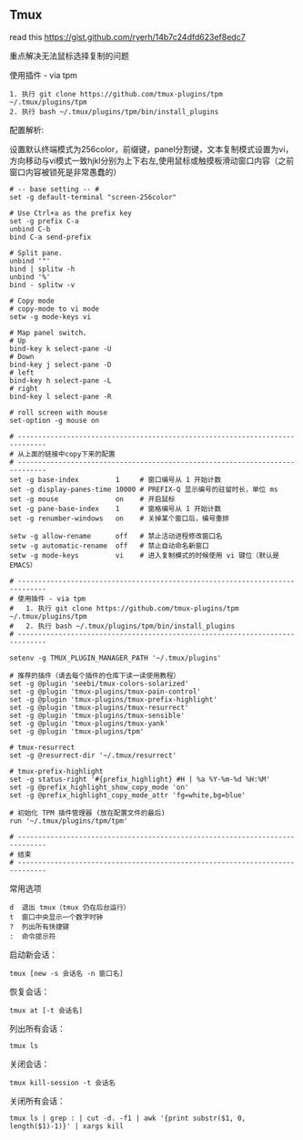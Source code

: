 ## Tmux
read this https://gist.github.com/ryerh/14b7c24dfd623ef8edc7

重点解决无法鼠标选择复制的问题

 使用插件 - via tpm

 	1. 执行 git clone https://github.com/tmux-plugins/tpm ~/.tmux/plugins/tpm 
 	2. 执行 bash ~/.tmux/plugins/tpm/bin/install_plugins

配置解析:

设置默认终端模式为256color，前缀键，panel分割键，文本复制模式设置为vi，方向移动与vi模式一致hjkl分别为上下右左,使用鼠标或触摸板滑动窗口内容（之前窗口内容被锁死是非常愚蠢的）

```shell
# -- base setting -- #
set -g default-terminal "screen-256color"

# Use Ctrl+a as the prefix key
set -g prefix C-a
unbind C-b
bind C-a send-prefix

# Split pane.
unbind '"'
bind | splitw -h
unbind '%'
bind - splitw -v

# Copy mode
# copy-mode to vi mode
setw -g mode-keys vi

# Map panel switch.
# Up
bind-key k select-pane -U
# Down
bind-key j select-pane -D
# left
bind-key h select-pane -L
# right
bind-key l select-pane -R

# roll screen with mouse
set-option -g mouse on

# -----------------------------------------------------------------------------
# 从上面的链接中copy下来的配置
# -----------------------------------------------------------------------------
set -g base-index         1     # 窗口编号从 1 开始计数
set -g display-panes-time 10000 # PREFIX-Q 显示编号的驻留时长，单位 ms
set -g mouse              on    # 开启鼠标
set -g pane-base-index    1     # 窗格编号从 1 开始计数
set -g renumber-windows   on    # 关掉某个窗口后，编号重排

setw -g allow-rename      off   # 禁止活动进程修改窗口名
setw -g automatic-rename  off   # 禁止自动命名新窗口
setw -g mode-keys         vi    # 进入复制模式的时候使用 vi 键位（默认是 EMACS）

# -----------------------------------------------------------------------------
# 使用插件 - via tpm
#   1. 执行 git clone https://github.com/tmux-plugins/tpm ~/.tmux/plugins/tpm
#   2. 执行 bash ~/.tmux/plugins/tpm/bin/install_plugins
# -----------------------------------------------------------------------------

setenv -g TMUX_PLUGIN_MANAGER_PATH '~/.tmux/plugins'

# 推荐的插件（请去每个插件的仓库下读一读使用教程）
set -g @plugin 'seebi/tmux-colors-solarized'
set -g @plugin 'tmux-plugins/tmux-pain-control'
set -g @plugin 'tmux-plugins/tmux-prefix-highlight'
set -g @plugin 'tmux-plugins/tmux-resurrect'
set -g @plugin 'tmux-plugins/tmux-sensible'
set -g @plugin 'tmux-plugins/tmux-yank'
set -g @plugin 'tmux-plugins/tpm'

# tmux-resurrect
set -g @resurrect-dir '~/.tmux/resurrect'

# tmux-prefix-highlight
set -g status-right '#{prefix_highlight} #H | %a %Y-%m-%d %H:%M'
set -g @prefix_highlight_show_copy_mode 'on'
set -g @prefix_highlight_copy_mode_attr 'fg=white,bg=blue'

# 初始化 TPM 插件管理器 (放在配置文件的最后)
run '~/.tmux/plugins/tpm/tpm'

# -----------------------------------------------------------------------------
# 结束
# -----------------------------------------------------------------------------

```

常用选项

```
d  退出 tmux（tmux 仍在后台运行）
t  窗口中央显示一个数字时钟
?  列出所有快捷键
:  命令提示符
```

启动新会话：

```
tmux [new -s 会话名 -n 窗口名]
```

恢复会话：

```
tmux at [-t 会话名]
```

列出所有会话：

```
tmux ls
```

关闭会话：

```
tmux kill-session -t 会话名
```

关闭所有会话：

```
tmux ls | grep : | cut -d. -f1 | awk '{print substr($1, 0, length($1)-1)}' | xargs kill
```

